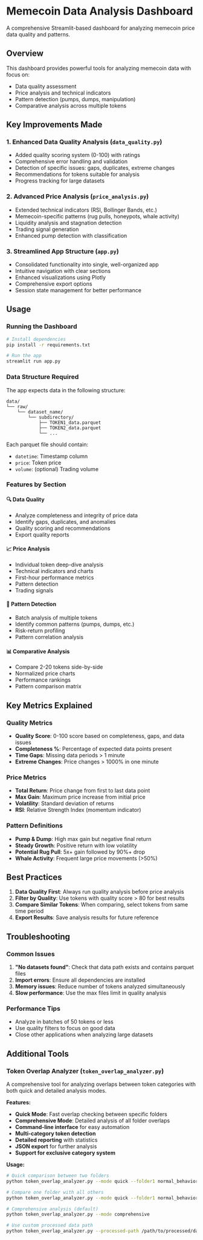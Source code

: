 # Memecoin Data Analysis Dashboard

A comprehensive Streamlit-based dashboard for analyzing memecoin price data quality and patterns.

## Overview

This dashboard provides powerful tools for analyzing memecoin data with focus on:
- Data quality assessment
- Price analysis and technical indicators
- Pattern detection (pumps, dumps, manipulation)
- Comparative analysis across multiple tokens

## Key Improvements Made

### 1. **Enhanced Data Quality Analysis** (`data_quality.py`)
- Added quality scoring system (0-100) with ratings
- Comprehensive error handling and validation
- Detection of specific issues: gaps, duplicates, extreme changes
- Recommendations for tokens suitable for analysis
- Progress tracking for large datasets

### 2. **Advanced Price Analysis** (`price_analysis.py`)
- Extended technical indicators (RSI, Bollinger Bands, etc.)
- Memecoin-specific patterns (rug pulls, honeypots, whale activity)
- Liquidity analysis and stagnation detection
- Trading signal generation
- Enhanced pump detection with classification

### 3. **Streamlined App Structure** (`app.py`)
- Consolidated functionality into single, well-organized app
- Intuitive navigation with clear sections
- Enhanced visualizations using Plotly
- Comprehensive export options
- Session state management for better performance

## Usage

### Running the Dashboard

```bash
# Install dependencies
pip install -r requirements.txt

# Run the app
streamlit run app.py
```

### Data Structure Required

The app expects data in the following structure:
```
data/
└── raw/
    └── dataset_name/
        └── subdirectory/
            ├── TOKEN1_data.parquet
            ├── TOKEN2_data.parquet
            └── ...
```

Each parquet file should contain:
- `datetime`: Timestamp column
- `price`: Token price
- `volume`: (optional) Trading volume

### Features by Section

#### 🔍 Data Quality
- Analyze completeness and integrity of price data
- Identify gaps, duplicates, and anomalies
- Quality scoring and recommendations
- Export quality reports

#### 📈 Price Analysis
- Individual token deep-dive analysis
- Technical indicators and charts
- First-hour performance metrics
- Pattern detection
- Trading signals

#### 🎯 Pattern Detection
- Batch analysis of multiple tokens
- Identify common patterns (pumps, dumps, etc.)
- Risk-return profiling
- Pattern correlation analysis

#### 📊 Comparative Analysis
- Compare 2-20 tokens side-by-side
- Normalized price charts
- Performance rankings
- Pattern comparison matrix

## Key Metrics Explained

### Quality Metrics
- **Quality Score**: 0-100 score based on completeness, gaps, and data issues
- **Completeness %**: Percentage of expected data points present
- **Time Gaps**: Missing data periods > 1 minute
- **Extreme Changes**: Price changes > 1000% in one minute

### Price Metrics
- **Total Return**: Price change from first to last data point
- **Max Gain**: Maximum price increase from initial price
- **Volatility**: Standard deviation of returns
- **RSI**: Relative Strength Index (momentum indicator)

### Pattern Definitions
- **Pump & Dump**: High max gain but negative final return
- **Steady Growth**: Positive return with low volatility
- **Potential Rug Pull**: 5x+ gain followed by 90%+ drop
- **Whale Activity**: Frequent large price movements (>50%)

## Best Practices

1. **Data Quality First**: Always run quality analysis before price analysis
2. **Filter by Quality**: Use tokens with quality score > 80 for best results
3. **Compare Similar Tokens**: When comparing, select tokens from same time period
4. **Export Results**: Save analysis results for future reference

## Troubleshooting

### Common Issues

1. **"No datasets found"**: Check that data path exists and contains parquet files
2. **Import errors**: Ensure all dependencies are installed
3. **Memory issues**: Reduce number of tokens analyzed simultaneously
4. **Slow performance**: Use the max files limit in quality analysis

### Performance Tips
- Analyze in batches of 50 tokens or less
- Use quality filters to focus on good data
- Close other applications when analyzing large datasets

## Additional Tools

### Token Overlap Analyzer (`token_overlap_analyzer.py`)
A comprehensive tool for analyzing overlaps between token categories with both quick and detailed analysis modes.

**Features:**
- **Quick Mode**: Fast overlap checking between specific folders
- **Comprehensive Mode**: Detailed analysis of all folder overlaps
- **Command-line interface** for easy automation
- **Multi-category token detection**
- **Detailed reporting** with statistics
- **JSON export** for further analysis
- **Support for exclusive category system**

**Usage:**
```bash
# Quick comparison between two folders
python token_overlap_analyzer.py --mode quick --folder1 normal_behavior_tokens --folder2 dead_tokens

# Compare one folder with all others
python token_overlap_analyzer.py --mode quick --folder1 normal_behavior_tokens

# Comprehensive analysis (default)
python token_overlap_analyzer.py --mode comprehensive

# Use custom processed data path
python token_overlap_analyzer.py --processed-path /path/to/processed/data
``` 
